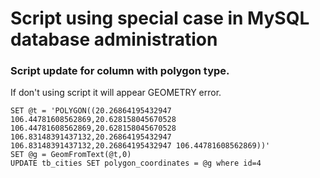 # Script using special case in MySQL database administration

### Script update for column with polygon type.
If don't using script it will appear GEOMETRY error.
```
SET @t = 'POLYGON((20.26864195432947 106.44781608562869,20.628158045670528 106.44781608562869,20.628158045670528 106.83148391437132,20.26864195432947 106.83148391437132,20.26864195432947 106.44781608562869))'
SET @g = GeomFromText(@t,0)
UPDATE tb_cities SET polygon_coordinates = @g where id=4
```
